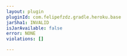```yaml
---
layout: plugin
pluginId: com.felipefzdz.gradle.heroku.base
jarSha1: INVALID
isJarAvailable: false
error: NONE
violations: []

---
```

